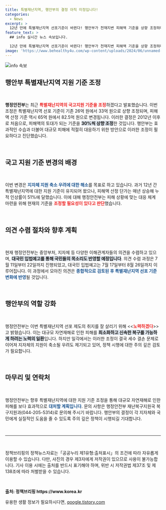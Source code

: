 ```yaml
---
title: 특별재난지역, 행안부의 결정 아직 미정입니다!
categories:
  - News
excerpt: >
  12년 만에 특별재난지역 선포기준이 바뀐다! 행안부가 천재지변 피해액 기준을 상향 조정하며 대규모 피해 수습을 위한 새로운 출발을 예고하고 있다. 과연 이 변화가 어떤 영향을 미칠지 주목된다!
feature_text: >
  ## info 실시간 뉴스 속보입니다.

  12년 만에 특별재난지역 선포기준이 바뀐다! 행안부가 천재지변 피해액 기준을 상향 조정하며 대규모 피해 수습을 위한 새로운 출발을 예고하고 있다. 과연 이 변화가 어떤 영향을 미칠지 주목된다!
image: 'https://www.behealthy4u.com/wp-content/uploads/2024/06/unnamed-file.png'
---
```


<p><img src="https://www.behealthy4u.com/wp-content/uploads/2024/06/unnamed-file.png" alt="info 속보" /></p>

<h2 data-ke-size="size26">행안부 특별재난지역 지원 기준 조정</h2>

<p data-ke-size="size16">&nbsp;</p>

<p><strong>행정안전부</strong>는 최근 <b><span style="color: #ee2323;">특별재난지역의 국고지원 기준을 조정</span></b>하겠다고 발표했습니다. 이번 조정은 특별재난지역 선포 기준이 기존 26억 원에서 33억 원으로 상향 조정되며, 피해액 산정 기준 역시 65억 원에서 82.5억 원으로 변경됩니다. 이러한 결정은 2012년 이후로 처음으로, 피해액의 토대가 되는 기준을 <b><span style="background-color: #21538527;">30%씩 상향 조정</span></b>한 것입니다. 행안부는 효과적인 수습과 더불어 대규모 피해에 적절히 대응하기 위한 방안으로 이러한 조정이 필요하다고 진단했습니다.</p>

<p data-ke-size="size16">&nbsp;</p>

<h2 data-ke-size="size26">국고 지원 기준 변경의 배경</h2>

<p data-ke-size="size16">&nbsp;</p>

<p>이번 변경은 <b><span style="color: #1a5490;">지자체 지원 축소 우려에 대한 해소</span></b>를 목표로 하고 있습니다. 과거 12년 간 특별재난지역에 대한 지원 기준이 유지되어 왔으나, 피해액 산정 단가는 매년 상승해 누적 인상률이 51%에 달했습니다. 이에 대해 행정안전부는 피해 상황에 맞는 대응 체계 마련을 위해 현재의 기준을 <b><span style="color: #ee2323;">조정할 필요성이 있다고 판단</span></b>했습니다.</p>

<p data-ke-size="size16">&nbsp;</p>

<h2 data-ke-size="size26">의견 수렴 절차와 향후 계획</h2>

<p data-ke-size="size16">&nbsp;</p>

<p>현재 행정안전부는 중앙부처, 지자체 등 다양한 이해관계자들의 의견을 수렴하고 있으며, <b><span style="background-color: #21538527;">대국민 입법예고를 통해 국민들의 목소리도 반영할 예정입니다</span></b>. 의견 수렴 과정은 7월 11일부터 22일까지 진행되었고, 대국민 입법예고는 7월 17일부터 8월 26일까지 이루어집니다. 이 과정에서 모아진 의견은 <b><span style="color: #1a5490;">종합적으로 검토된 후 특별재난지역 선포 기준 변화에 반영</span></b>될 것입니다.</p>

<p data-ke-size="size16">&nbsp;</p>

<h2 data-ke-size="size26">행안부의 역할 강화</h2>

<p data-ke-size="size16">&nbsp;</p>

<p>행정안전부는 이번 특별재난지역 선포 제도의 취지를 잘 살리기 위해 &lt;&lt;<b><span style="color: #ee2323;">노력하겠다</span></b>&gt;&gt;고 밝혔습니다. 이는 대규모 자연재해로 인한 피해를 <b><span style="background-color: #21538527;">최소화하고 신속한 복구를 가능하게 하려는 노력의 일환</span></b>입니다. 하지만 일각에서는 이러한 조정이 결국 세수 결손 문제로 이어져 지자체의 지원이 축소될 우려도 제기되고 있어, 정책 시행에 대한 주의 깊은 검토가 필요합니다.</p>

<p data-ke-size="size16">&nbsp;</p>

<h2 data-ke-size="size26">마무리 및 연락처</h2>

<p data-ke-size="size16">&nbsp;</p>

<p>행정안전부는 향후 특별재난지역에 대한 지원 기준 조정을 통해 대규모 자연재해로 인한 피해를 보다 효과적으로 <b><span style="color: #1a5490;">대처할 계획입니다</span></b>. 문의 사항은 행정안전부 재난복구지원국 복구지원과(044-205-5314)로 문의해 주시기 바랍니다. 행안부의 결정이 각 지자체와 국민에게 실질적인 도움을 줄 수 있도록 주의 깊은 정책이 시행되길 기대합니다.</p>

<p data-ke-size="size16">&nbsp;</p>

<hr>

<p data-ke-size="size16">&nbsp;</p>

<p>정책브리핑의 정책뉴스자료는「공공누리 제1유형:출처표시」의 조건에 따라 자유롭게 이용할 수 있습니다. 다만, 사진의 경우 제3자에게 저작권이 있으므로 사용이 불가능합니다. 기사 이용 시에는 출처를 반드시 표기해야 하며, 위반 시 저작권법 제37조 및 제138조에 따라 처벌받을 수 있습니다.</p>

<p data-ke-size="size16">&nbsp;</p>

<p><b>출처: 정책브리핑 https://www.korea.kr</b></p>
유용한 생활 정보가 필요하시다면, <a href="https://qoogle.tistory.com" rel="dofollow">qoogle.tistory.com</a>


